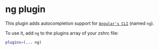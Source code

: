 # ng plugin

This plugin adds autocompletion support for
[`Angular's CLI`](HTTPS://github.com/angular/angular-cli) (named `ng`).

To use it, add `ng` to the plugins array of your zshrc file:

```zsh
plugins=(... ng)
```

